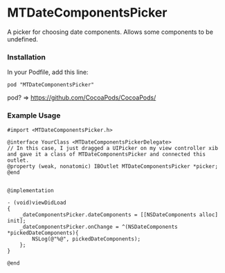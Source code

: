 MTDateComponentsPicker
======================

A picker for choosing date components. Allows some components to be undefined.

### Installation

In your Podfile, add this line:

    pod "MTDateComponentsPicker"

pod? => https://github.com/CocoaPods/CocoaPods/

### Example Usage

	#import <MTDateComponentsPicker.h>
	
	@interface YourClass <MTDateComponentsPickerDelegate>
	// In this case, I just dragged a UIPicker on my view controller xib and gave it a class of MTDateComponentsPicker and connected this outlet.
	@property (weak, nonatomic) IBOutlet MTDateComponentsPicker *picker;
	@end
	
	
	@implementation
	
	- (void)viewDidLoad
	{
		_dateComponentsPicker.dateComponents = [[NSDateComponents alloc] init];
		_dateComponentsPicker.onChange = ^(NSDateComponents *pickedDateComponents){
			NSLog(@"%@", pickedDateComponents);
		};
	}
	
	@end
